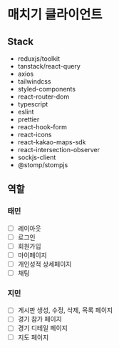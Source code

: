 # 매치기 클라이언트

## Stack

- reduxjs/toolkit
- tanstack/react-query
- axios
- tailwindcss
- styled-components
- react-router-dom
- typescript
- eslint
- prettier
- react-hook-form
- react-icons
- react-kakao-maps-sdk
- react-intersection-observer
- sockjs-client
- @stomp/stompjs

## 역할

### 태민

- [ ] 레이아웃
- [ ] 로그인
- [ ] 회원가입
- [ ] 마이페이지
- [ ] 개인성적 상세페이지
- [ ] 채팅

### 지민

- [ ] 게시판 생성, 수정, 삭제, 목록 페이지
- [ ] 경기 참가 페이지
- [ ] 경기 디테일 페이지
- [ ] 지도 페이지
